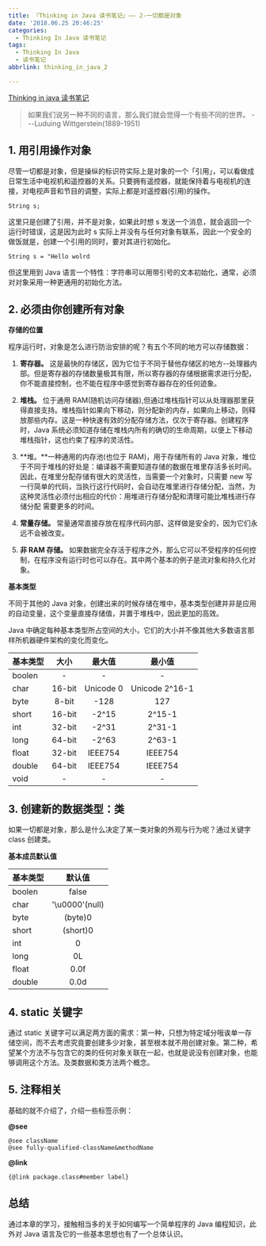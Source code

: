 ```yaml
---
title: 『Thinking in Java 读书笔记』—— 2-一切都是对象
date: '2018.06.25 20:46:25'
categories:
  - Thinking In Java 读书笔记
tags:
  - Thinking In Java
  - 读书笔记
abbrlink: thinking_in_java_2

---
```


[Thinking in java 读书笔记](http://xiaweizi.cn/categories/Thinking-In-Java-%E8%AF%BB%E4%B9%A6%E7%AC%94%E8%AE%B0/)



> 如果我们说另一种不同的语言，那么我们就会觉得一个有些不同的世界。
>  ---Luduing Wittgerstein(1889-1951)

## 1. 用引用操作对象

尽管一切都是对象，但是操纵的标识符实际上是对象的一个「引用」，可以看做成日常生活中电视机和遥控器的关系。只要拥有遥控器，就能保持着与电视机的连接，对电视声音和节目的调整，实际上都是对遥控器(引用)的操作。

<!-- more -->

    String s;

这里只是创建了引用，并不是对象，如果此时想 s 发送一个消息，就会返回一个运行时错误，这是因为此时 s 实际上并没有与任何对象有联系，因此一个安全的做饭就是，创建一个引用的同时，要对其进行初始化。

    String s = "Hello wolrd

但这里用到 Java 语言一个特性：字符串可以用带引号的文本初始化，通常，必须对对象采用一种更通用的初始化方法。

## 2. 必须由你创建所有对象

**存储的位置**

程序运行时，对象是怎么进行防治安排的呢？有五个不同的地方可以存储数据：

1. **寄存器。** 这是最快的存储区，因为它位于不同于替他存储区的地方--处理器内部。但是寄存器的存储数量极其有限，所以寄存器的存储根据需求进行分配，你不能直接控制，也不能在程序中感觉到寄存器存在的任何迹象。

2. **堆栈。** 位于通用 RAM(随机访问存储器),但通过堆栈指针可以从处理器那里获得直接支持。堆栈指针如果向下移动，则分配新的内存，如果向上移动，则释放那些内存。这是一种快速有效的分配存储方法，仅次于寄存器。创建程序时，Java 系统必须知道存储在堆栈内所有的确切的生命周期，以便上下移动堆栈指针，这也约束了程序的灵活性。

3. **堆。**一种通用的内存池(也位于 RAM)，用于存储所有的 Java 对象，堆位于不同于堆栈的好处是：编译器不需要知道存储的数据在堆里存活多长时间。因此，在堆里分配存储有很大的灵活性，当需要一个对象时，只需要 new 写一行简单的代码，当执行这行代码时，会自动在堆里进行存储分配，当然，为这种灵活性必须付出相应的代价：用堆进行存储分配和清理可能比堆栈进行存储分配 需要更多的时间。

4. **常量存储。** 常量通常直接存放在程序代码内部，这样做是安全的，因为它们永远不会被改变。

5. **非 RAM 存储。** 如果数据完全存活于程序之外，那么它可以不受程序的任何控制，在程序没有运行时也可以存在。其中两个基本的例子是流对象和持久化对象。

**基本类型**

不同于其他的 Java 对象，创建出来的时候存储在堆中，基本类型创建并非是应用的自动变量，这个变量直接存储值，并置于堆栈中，因此更加的高效。

Java 中确定每种基本类型所占空间的大小，它们的大小并不像其他大多数语言那样所机器硬件架构的变化而变化。

| 基本类型 | 大小 | 最大值 | 最小值|
| - | :-: | :-: |  :-: |
| boolen | - | - | - |
| char | 16-bit | Unicode 0 | Unicode 2^16-1 |
| byte | 8-bit | -128 | 127 |
| short | 16-bit | -2^15 | 2^15-1 |
| int | 32-bit | -2^31 | 2^31-1 |
| long | 64-bit | -2^63 | 2^63-1 |
| float | 32-bit | IEEE754 | IEEE754 |
| double | 64-bit | IEEE754 | IEEE754 |
| void | - | - | - |

## 3. 创建新的数据类型：类

如果一切都是对象，那么是什么决定了某一类对象的外观与行为呢？通过关键字 class 创建类。

**基本成员默认值**

| 基本类型 | 默认值|
| - | :-: |
| boolen | false |
| char | '\u0000'(null) |
| byte | (byte)0 |
| short | (short)0 |
| int | 0 |
| long | 0L |
| float | 0.0f |
| double | 0.0d |

## 4. static 关键字

通过 static 关键字可以满足两方面的需求：第一种，只想为特定域分哦诶单一存储空间，而不去考虑究竟要创建多少对象，甚至根本就不用创建对象。第二种，希望某个方法不与包含它的类的任何对象关联在一起，也就是说没有创建对象，也能够调用这个方法。及类数据和类方法两个概念。

## 5. 注释相关

基础的就不介绍了，介绍一些标签示例：

**@see**

    @see className
    @see fully-qualified-className&methodName

**@link**

    {@link package.class#member label}

## 总结

通过本章的学习，接触相当多的关于如何编写一个简单程序的 Java 编程知识，此外对 Java 语言及它的一些基本思想也有了一个总体认识。
